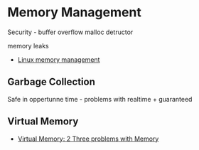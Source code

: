 Memory Management
=================


Security - buffer overflow
malloc
detructor

memory leaks

* [Linux memory management](http://landley.net/writing/memory-faq.txt)

Garbage Collection
------------------

Safe
in oppertunne time - problems with realtime + guaranteed



Virtual Memory
--------------

* [Virtual Memory: 2 Three problems with Memory](https://www.youtube.com/watch?v=eSPFB-xF5iM)

